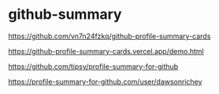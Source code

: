 # github-summary


https://github.com/vn7n24fzkq/github-profile-summary-cards

https://github-profile-summary-cards.vercel.app/demo.html



https://github.com/tipsy/profile-summary-for-github

https://profile-summary-for-github.com/user/dawsonrichey